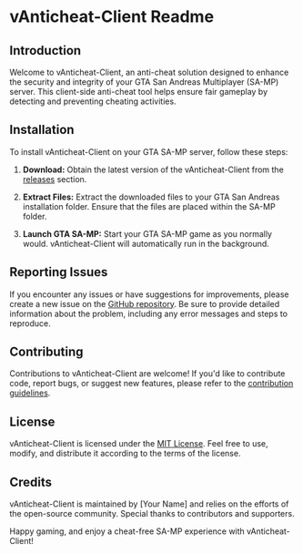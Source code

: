 # vAnticheat-Client Readme

## Introduction

Welcome to vAnticheat-Client, an anti-cheat solution designed to enhance the security and integrity of your GTA San Andreas Multiplayer (SA-MP) server. This client-side anti-cheat tool helps ensure fair gameplay by detecting and preventing cheating activities.

## Installation

To install vAnticheat-Client on your GTA SA-MP server, follow these steps:

1. **Download:** Obtain the latest version of the vAnticheat-Client from the [releases](https://github.com/your-username/vAnticheat-Client/releases) section.

2. **Extract Files:** Extract the downloaded files to your GTA San Andreas installation folder. Ensure that the files are placed within the SA-MP folder.

3. **Launch GTA SA-MP:** Start your GTA SA-MP game as you normally would. vAnticheat-Client will automatically run in the background.



## Reporting Issues

If you encounter any issues or have suggestions for improvements, please create a new issue on the [GitHub repository](https://github.com/your-username/vAnticheat-Client/issues). Be sure to provide detailed information about the problem, including any error messages and steps to reproduce.

## Contributing

Contributions to vAnticheat-Client are welcome! If you'd like to contribute code, report bugs, or suggest new features, please refer to the [contribution guidelines](CONTRIBUTING.md).

## License

vAnticheat-Client is licensed under the [MIT License](LICENSE). Feel free to use, modify, and distribute it according to the terms of the license.

## Credits

vAnticheat-Client is maintained by [Your Name] and relies on the efforts of the open-source community. Special thanks to contributors and supporters.

Happy gaming, and enjoy a cheat-free SA-MP experience with vAnticheat-Client!
